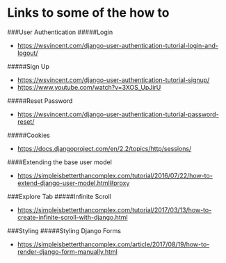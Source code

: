 # Links to some of the how to
###User Authentication
#####Login
- https://wsvincent.com/django-user-authentication-tutorial-login-and-logout/

#####Sign Up
- https://wsvincent.com/django-user-authentication-tutorial-signup/
- https://www.youtube.com/watch?v=3XOS_UpJirU

#####Reset Password
- https://wsvincent.com/django-user-authentication-tutorial-password-reset/

#####Cookies
- https://docs.djangoproject.com/en/2.2/topics/http/sessions/

####Extending the base user model
- https://simpleisbetterthancomplex.com/tutorial/2016/07/22/how-to-extend-django-user-model.html#proxy


###Explore Tab
#####Infinite Scroll
- https://simpleisbetterthancomplex.com/tutorial/2017/03/13/how-to-create-infinite-scroll-with-django.html


###Styling
#####Styling Django Forms
- https://simpleisbetterthancomplex.com/article/2017/08/19/how-to-render-django-form-manually.html